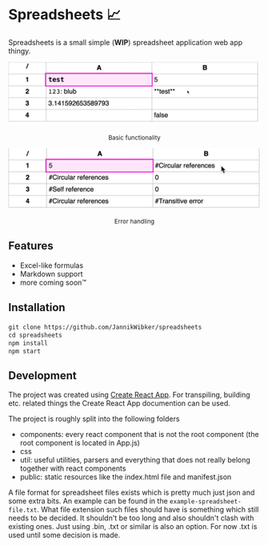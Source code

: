 # Spreadsheets 📈

Spreadsheets is a small simple (**WIP**) spreadsheet application web app thingy.

![Basic functionality demo gif](./spreadsheets-demo-2.gif)
<center style="color: dark-grey; font-size: 12px">Basic functionality</center>

![Error handling demo gif](./spreadsheets-demo-error-handling.gif)
<center style="color: dark-grey; font-size: 12px">Error handling</center>

## Features

- Excel-like formulas
- Markdown support
- more coming soon™

## Installation

```
git clone https://github.com/JannikWibker/spreadsheets
cd spreadsheets
npm install
npm start
```

## Development

The project was created using [Create React App](https://github.com/facebook/create-react-app). For transpiling, building etc. related things the Create React App documention can be used.

The project is roughly split into the following folders
- components: every react component that is not the root component (the root component is located in App.js)
- css
- util: useful utilities, parsers and everything that does not really belong together with react components
- public: static resources like the index.html file and manifest.json

A file format for spreadsheet files exists which is pretty much just json and some extra bits. An example can be found in the `example-spreadsheet-file.txt`. What file extension such files should have is something which still needs to be decided. It shouldn't be too long and also shouldn't clash with existing ones. Just using .bin, .txt or similar is also an option. For now .txt is used until some decision is made.
